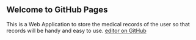 ## Welcome to GitHub Pages

This is a Web Application to store the medical records of the user so that records will be handy and easy to use.
[editor on GitHub](https://github.com/nikipr1999/Medilocker/edit/master/README.md) 
